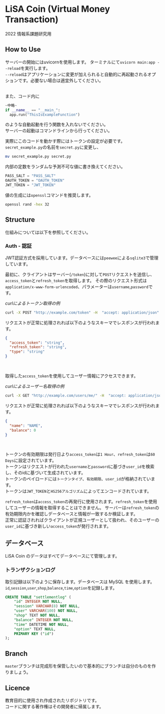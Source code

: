 # LiSA Coin (Virtual Money Transaction)
2022 情報系課題研究用 <br>

## How to Use
サーバーの開始にはuvicornを使用します。
ターミナルにて`uvicorn main:app --reload`を実行します。<br>
`--reload`はアプリケーションに変更が加えられると自動的に再起動されるオプションです。必要ない場合は適宜外してください。

<br>また、コード内に
```python
~中略~
if __name__ == "__main_":
  app.run("ThisIsExampleFunction")
```
のような自動起動を行う関数を入れないでください。<br>
サーバーの起動はコマンドラインから行ってください。
<br>

実際にこのコードを動かす際にはトークンの設定が必要です。<br>
`secret_example.py`の名前を`secret.py`に変更し、
```bash
mv secret_example.py secret.py
```

内部の定数をランダムな予測不可な値に書き換えてください。

```python
PASS_SALT = "PASS_SALT"
OAUTH_TOKEN = "OAUTH_TOKEN"
JWT_TOKEN = "JWT_TOKEN"
```

値の生成には`openssl`コマンドを推奨します。

```bash
openssl rand -hex 32
```

## Structure
仕組みについては以下を参照してください。

### Auth - 認証
JWT認証方式を採用しています。データベースには`peewee`による`sqlite3`で管理しています。<br>

最初に、クライアントはサーバー(`/token`)に対して`POST`リクエストを送信し、`access_token`と`refresh_token`を取得します。
その際のリクエスト形式は`application/x-www-form-urlencoded`、パラメーターは`username`,`password`です。<br>

_curlによるトークン取得の例_
```bash
curl -X POST "http://example.com/token" -H  "accept: application/json" -H  "Content-Type: application/x-www-form-urlencoded" -d "username=hoge&password=fuga
```

リクエストが正常に処理されれば以下のようなスキーマでレスポンスが行われます。

```json
{
  "access_token": "string",
  "refresh_token": "string",
  "type": "string"
}
```
<br>

取得した`access_token`を使用してユーザー情報にアクセスできます。<br>


_curlによるユーザー名取得の例_
```bash
curl -X GET "http://example.com/users/me/" -H  "accept: application/json" -H  "Authorization: Bearer access_token"
```

リクエストが正常に処理されれば以下のようなスキーマでレスポンスが行われます。

```json
{
  "name": "NAME",
  "balance": 0
}
```
<br>

トークンの有効期限は発行日より`access_token`は`1 Hour`、`refresh_token`は`60 Days`に設定されています。<br>
トークンはリクエストが行われた`username`と`password`に基づき`user_id`を検索し、そのidに基づいて生成されています。<br>
トークンのペイロードには`トークンタイプ`、`有効期限`、`user_id`が格納されています。<br>
トークンは`JWT_TOKEN`と`HS256アルゴリズム`によってエンコードされています。
<br>

`refresh_token`は`access_token`の再発行に使用されます。`refresh_token`を使用してユーザーの情報を取得することはできません。
サーバーは`refresh_token`の有効期限内かを確認しデータベースと情報が一致するか検証します。<br>
正常に認証されればクライアントが正規ユーザーとして扱われ、そのユーザーの`user_id`に基づき新しい`access_token`が発行されます。

## データベース
LiSA Coin のデータはすべてデータベースにて管理します。
### トランザクションログ
取引記録は以下のように保存します。データベースは MySQL を使用します。<br>
`id`,`session`,`user`,`shop`,`balance`,`time`,`option`を記録します。

```sql
CREATE TABLE "settlementlog" (
	"id" INTEGER NOT NULL,
	"session" VARCHAR(8) NOT NULL,
	"user" VARCHAR(100) NOT NULL,
	"shop" TEXT NOT NULL,
	"balance" INTEGER NOT NULL,
	"time" DATETIME NOT NULL,
	"option" TEXT NULL,
	PRIMARY KEY ("id")
);
```

## Branch
`master`ブランチは完成形を保管したいので基本的にブランチは自分のものを作りましょう。

## Licence
教育目的に使用され作成されたリポジトリです。
<br>コードに関する著作権はその開発者に帰属します。

